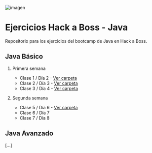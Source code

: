 ![imagen](https://i.postimg.cc/YC3bpTT0/logo-5.png)

# Ejercicios Hack a Boss - Java

Repositorio para los ejercicios del bootcamp de Java en Hack a Boss.

## Java Básico

 1. Primera semana
    - Clase 1 / Día 2 - [Ver carpeta](https://github.com/davidFCDev/FernandezComesanaDavidEjerciciosJava/tree/main/JavaBasico/Semana1/Clase1)
    - Clase 2 / Día 3 - [Ver carpeta](https://github.com/davidFCDev/FernandezComesanaDavidEjerciciosJava/tree/main/JavaBasico/Semana1/Clase2)
    - Clase 3 / Día 4 - [Ver carpeta](https://github.com/davidFCDev/FernandezComesanaDavidEjerciciosJava/tree/main/JavaBasico/Semana1/Clase3)
      
 2. Segunda semana
    - Clase 5 / Día 6 - [Ver carpeta](https://github.com/davidFCDev/FernandezComesanaDavidEjerciciosJava/tree/main/JavaBasico/Semana2/Clase5)
    - Clase 6 / Día 7
    - Clase 7 / Día 8

## Java Avanzado

[...]
